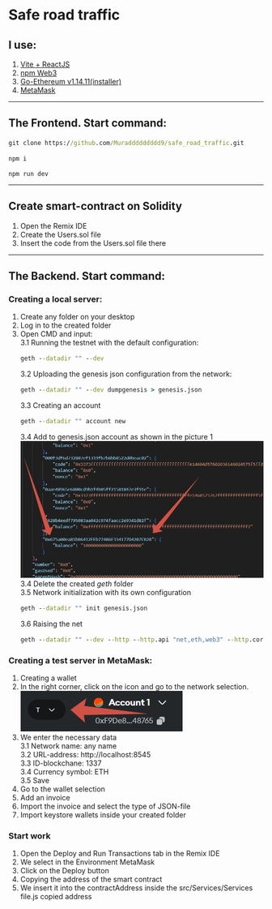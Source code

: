 # Safe road traffic

## I use:
1. <a href="https://vite.dev/guide">Vite + ReactJS</a>  
2. <a href="https://www.npmjs.com/package/web3">npm Web3</a>
3. <a href="https://geth.ethereum.org/downloads">Go-Ethereum v1.14.11(installer)</a> 
4. <a href="https://metamask.io/">MetaMask</a>

-----------
## The Frontend. Start command:
```cmd
git clone https://github.com/Muraddddddddd9/safe_road_traffic.git
```
```npm
npm i
```
```npm
npm run dev
```

-----------
## Create smart-contract on Solidity 
1. Open the Remix IDE
2. Create the Users.sol file
3. Insert the code from the Users.sol file there

-----------
## The Backend. Start command:
### Creating a local server:
1. Create any folder on your desktop
2. Log in to the created folder
3. Open CMD and input: <br>
    3.1 Running the testnet with the default configuration: 
    ```cmd 
    geth --datadir "" --dev
    ```
    3.2 Uploading the genesis json configuration from the network: 
    ```cmd 
    geth --datadir "" --dev dumpgenesis > genesis.json
    ```
    3.3 Creating an account 
    ```cmd 
    geth --datadir "" account new 
    ```
    3.4 Add to genesis.json account as shown in the picture 1<br>
    ![picture 1](./imgForMd/picture1.png)<br>
    3.4 Delete the created *geth* folder<br>
    3.5 Network initialization with its own configuration 
    ```cmd
    geth --datadir "" init genesis.json
    ```
    3.6 Raising the net
    ```cmd
    geth --datadir "" --dev --http --http.api "net,eth,web3" --http.corsdomain "*" --http.port 8545 --networkid 1337
    ```

### Creating a test server in MetaMask:
1. Creating a wallet
2. In the right corner, click on the icon and go to the network selection. <br>
![picture2](./imgForMd/picture2.png) <br>
3. We enter the necessary data <br>
    3.1 Network name: any name <br>
    3.2 URL-address: http://localhost:8545 <br>
    3.3 ID-blockchane: 1337 <br>
    3.4 Currency symbol: ETH <br>
    3.5 Save <br>
4. Go to the wallet selection <br> 
5. Add an invoice <br>
6. Import the invoice and select the type of JSON-file <br>
7. Import keystore wallets inside your created folder <br>

### Start work
1. Open the Deploy and Run Transactions tab in the Remix IDE
2. We select in the Environment MetaMask
3. Click on the Deploy button
4. Copying the address of the smart contract
5. We insert it into the contractAddress inside the src/Services/Services file.js copied address